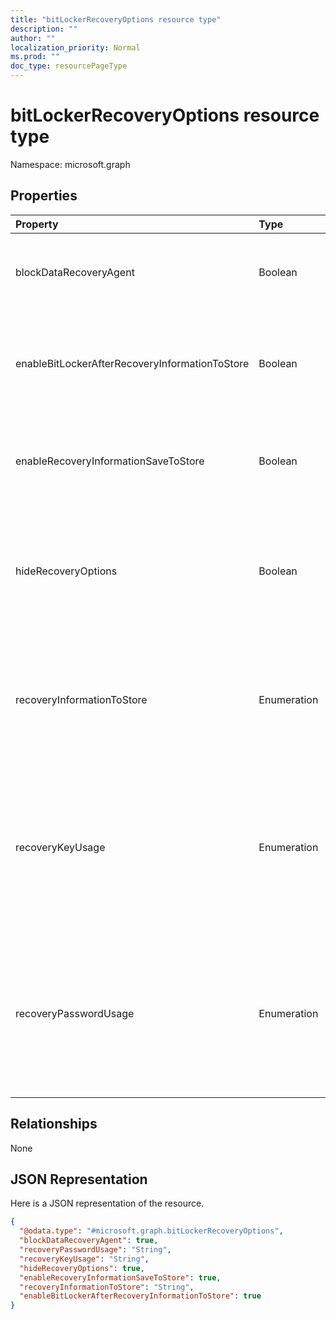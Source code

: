 ```yaml
---
title: "bitLockerRecoveryOptions resource type"
description: ""
author: ""
localization_priority: Normal
ms.prod: ""
doc_type: resourcePageType
---
```


# bitLockerRecoveryOptions resource type


Namespace: microsoft.graph



## Properties
|Property|Type|Description|
|:---|:---|:---|
|blockDataRecoveryAgent|Boolean|Indicates whether to block certificate-based data recovery agent.|
|enableBitLockerAfterRecoveryInformationToStore|Boolean|Indicates whether or not to enable BitLocker until recovery information is stored in AD DS.|
|enableRecoveryInformationSaveToStore|Boolean|Indicates whether or not to allow BitLocker recovery information to store in AD DS.|
|hideRecoveryOptions|Boolean|Indicates whether or not to allow showing recovery options in BitLocker Setup Wizard for fixed or system disk.|
|recoveryInformationToStore|Enumeration|Configure what pieces of BitLocker recovery information are stored to AD DS. Possible values are: `passwordAndKey`, `passwordOnly`.|
|recoveryKeyUsage|Enumeration|Indicates whether users are allowed or required to generate a 256-bit recovery key for fixed or system disk. Possible values are: `blocked`, `required`, `allowed`.|
|recoveryPasswordUsage|Enumeration|Indicates whether users are allowed or required to generate a 48-digit recovery password for fixed or system disk. Possible values are: `blocked`, `required`, `allowed`.|

## Relationships
None

## JSON Representation
Here is a JSON representation of the resource.
<!-- {
  "blockType": "resource",
  "@odata.type": "microsoft.graph.bitLockerRecoveryOptions"
}
-->
``` json
{
  "@odata.type": "#microsoft.graph.bitLockerRecoveryOptions",
  "blockDataRecoveryAgent": true,
  "recoveryPasswordUsage": "String",
  "recoveryKeyUsage": "String",
  "hideRecoveryOptions": true,
  "enableRecoveryInformationSaveToStore": true,
  "recoveryInformationToStore": "String",
  "enableBitLockerAfterRecoveryInformationToStore": true
}
```

